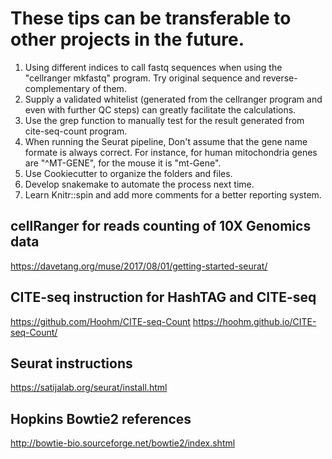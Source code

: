# These tips can be transferable to other projects in the future.

1. Using different indices to call fastq sequences when using the "cellranger mkfastq" program. Try original sequence and reverse-complementary of them.
2. Supply a validated whitelist (generated from the cellranger program and even with further QC steps) can greatly facilitate the calculations. 
3. Use the grep function to manually test for the result generated from cite-seq-count program.
4. When running the Seurat pipeline, Don't assume that the gene name formate is always correct. For instance, for human mitochondria genes are "^MT-GENE", for the mouse it is "mt-Gene".
5. Use Cookiecutter to organize the folders and files. 
6. Develop snakemake to automate the process next time. 
7. Learn Knitr::spin and add more comments for a better reporting system.

## cellRanger for reads counting of 10X Genomics data
https://davetang.org/muse/2017/08/01/getting-started-seurat/

## CITE-seq instruction for HashTAG and CITE-seq
https://github.com/Hoohm/CITE-seq-Count
https://hoohm.github.io/CITE-seq-Count/

## Seurat instructions
https://satijalab.org/seurat/install.html

## Hopkins Bowtie2 references
http://bowtie-bio.sourceforge.net/bowtie2/index.shtml  
